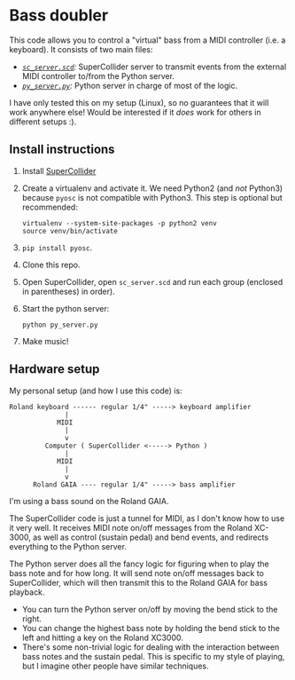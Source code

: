 # Bass doubler
This code allows you to control a "virtual" bass from a MIDI controller (i.e. a
keyboard). It consists of two main files:
*  *[`sc_server.scd`](./sc_server.scd):* SuperCollider server to transmit
   events from the external MIDI controller to/from the Python server.
*  *[`py_server.py`](./py_server.py):* Python server in charge of most of the
   logic.

I have only tested this on my setup (Linux), so no guarantees that it will work
anywhere else! Would be interested if it _does_ work for others in different
setups :).

## Install instructions
1.  Install [SuperCollider](https://supercollider.github.io/)

2.  Create a virtualenv and activate it. We need Python2 (and _not_ Python3)
    because `pyosc` is not compatible with Python3. This step is optional but
    recommended:

    ```
    virtualenv --system-site-packages -p python2 venv
    source venv/bin/activate
    ```

3.  `pip install pyosc`.

4.  Clone this repo.

5.  Open SuperCollider, open `sc_server.scd` and run each group (enclosed in
    parentheses) in order).

6.  Start the python server: 

    ```
    python py_server.py
    ```

7.  Make music!


## Hardware setup

My personal setup (and how I use this code) is: 

```
Roland keyboard ------ regular 1/4" -----> keyboard amplifier
              |
            MIDI
              |
              v
         Computer ( SuperCollider <-----> Python )
              |
            MIDI
              |
              v
      Roland GAIA ---- regular 1/4" -----> bass amplifier
```

I'm using a bass sound on the Roland GAIA.

The SuperCollider code is just a tunnel for MIDI, as I don't know how to use it
very well.  It receives MIDI note on/off messages from the Roland XC-3000, as
well as control (sustain pedal) and bend events, and redirects everything to
the Python server.

The Python server does all the fancy logic for figuring when to play the bass
note and for how long. It will send note on/off messages back to SuperCollider,
which will then transmit this to the Roland GAIA for bass playback.

*   You can turn the Python server on/off by moving the bend stick to the right.
*   You can change the highest bass note by holding the bend stick to the left
    and hitting a key on the Roland XC3000.
*   There's some non-trivial logic for dealing with the interaction between
    bass notes and the sustain pedal. This is specific to my style of playing,
    but I imagine other people have similar techniques.
